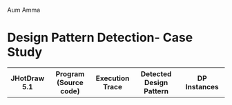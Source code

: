 Aum Amma

# Design Pattern Detection- Case Study
<table>
  <tr>
    <th>JHotDraw<br>5.1</th>
    <th>Program<br>(Source code)</th>
    <th>Execution<br>Trace</th>
    <th>Detected<br>Design Pattern</th>
    <th>DP Instances</th>
  </tr>

